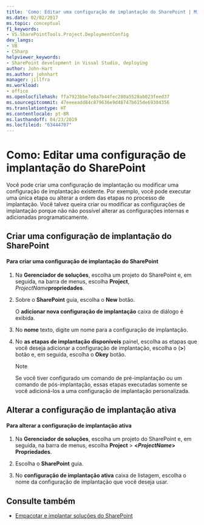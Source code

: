 ```yaml
---
title: 'Como: Editar uma configuração de implantação do SharePoint | Microsoft Docs'
ms.date: 02/02/2017
ms.topic: conceptual
f1_keywords:
- VS.SharePointTools.Project.DeploymentConfig
dev_langs:
- VB
- CSharp
helpviewer_keywords:
- SharePoint development in Visual Studio, deploying
author: John-Hart
ms.author: johnhart
manager: jillfra
ms.workload:
- office
ms.openlocfilehash: ffa7923bbe7e8a7b44fec280a5528ab023feed37
ms.sourcegitcommit: 47eeeeadd84c879636e9d48747b615de69384356
ms.translationtype: HT
ms.contentlocale: pt-BR
ms.lasthandoff: 04/23/2019
ms.locfileid: "63444707"
---
```

# <a name="how-to-edit-a-sharepoint-deployment-configuration"></a>Como: Editar uma configuração de implantação do SharePoint
  Você pode criar uma configuração de implantação ou modificar uma configuração de implantação existente. Por exemplo, você pode executar uma única etapa ou alterar a ordem das etapas no processo de implantação. Você talvez queira criar ou modificar as configurações de implantação porque não não possível alterar as configurações internas e adicionadas programaticamente.

## <a name="create-a-sharepoint-deployment-configuration"></a>Criar uma configuração de implantação do SharePoint

#### <a name="to-create-a-sharepoint-deployment-configuration"></a>Para criar uma configuração de implantação do SharePoint

1. Na **Gerenciador de soluções**, escolha um projeto do SharePoint e, em seguida, na barra de menus, escolha **Project**, _ProjectName_**propriedades**.

2. Sobre o **SharePoint** guia, escolha o **New** botão.

     O **adicionar nova configuração de implantação** caixa de diálogo é exibida.

3. No **nome** texto, digite um nome para a configuração de implantação.

4. No **as etapas de implantação disponíveis** painel, escolha as etapas que você deseja adicionar a configuração de implantação, escolha o (**>**) botão e, em seguida, escolha o **Okey** botão.

    > [!NOTE]
    > Se você tiver configurado um comando de pré-implantação ou um comando de pós-implantação, essas etapas executadas somente se você adicioná-los a uma configuração de implantação personalizada.

## <a name="change-the-active-deployment-configuration"></a>Alterar a configuração de implantação ativa

#### <a name="to-change-the-active-deployment-configuration"></a>Para alterar a configuração de implantação ativa

1. Na **Gerenciador de soluções**, escolha um projeto do SharePoint e, em seguida, na barra de menus, escolha **Project** > **\<*ProjectName*> Propriedades**.

2. Escolha o **SharePoint** guia.

3. No **configuração de implantação ativa** caixa de listagem, escolha o nome da configuração de implantação que você deseja usar.

## <a name="see-also"></a>Consulte também
- [Empacotar e implantar soluções do SharePoint](../sharepoint/packaging-and-deploying-sharepoint-solutions.md)
